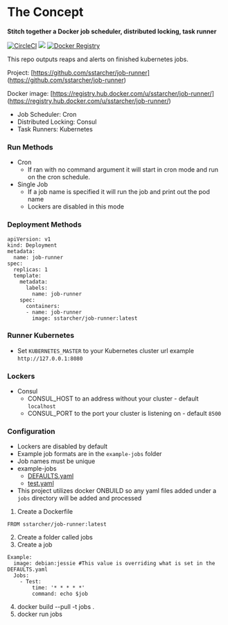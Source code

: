 # The Concept
**Stitch together a Docker job scheduler, distributed locking, task runner**

[![CircleCI](https://circleci.com/gh/sstarcher/job-runner.svg?style=svg)](https://circleci.com/gh/sstarcher/job-runner)
[![](https://imagelayers.io/badge/sstarcher/job-runner:latest.svg)](https://imagelayers.io/?images=sstarcher/job-runner:latest 'Get your own badge on imagelayers.io')
[![Docker Registry](https://img.shields.io/docker/pulls/sstarcher/job-runner.svg)](https://registry.hub.docker.com/u/sstarcher/job-runner)&nbsp;

This repo outputs reaps and alerts on finished kubernetes jobs.

Project: [https://github.com/sstarcher/job-runner]
(https://github.com/sstarcher/job-runner)

Docker image: [https://registry.hub.docker.com/u/sstarcher/job-runner/]
(https://registry.hub.docker.com/u/sstarcher/job-runner/)


* Job Scheduler: Cron
* Distributed Locking: Consul
* Task Runners: Kubernetes


### Run Methods
* Cron
  * If ran with no command argument it will start in cron mode and run on the cron schedule.  
* Single Job
  * If a job name is specified it will run the job and print out the pod name
  * Lockers are disabled in this mode

### Deployment Methods

```
apiVersion: v1
kind: Deployment
metadata:
  name: job-runner
spec:
  replicas: 1
  template:
    metadata:
      labels:
        name: job-runner
    spec:
      containers:
      - name: job-runner
        image: sstarcher/job-runner:latest
```


### Runner Kubernetes
  * Set `KUBERNETES_MASTER` to your Kubernetes cluster url example `http://127.0.0.1:8080`


### Lockers
* Consul
  * CONSUL_HOST to an address without your cluster - default `localhost`
  * CONSUL_PORT to the port your cluster is listening on - default `8500`


### Configuration
* Lockers are disabled by default
* Example job formats are in the `example-jobs` folder
* Job names must be unique
* example-jobs
  * [DEFAULTS.yaml](example-jobs/DEFAULTS.yaml)
  * [test.yaml](example-jobs/test.yaml)
* This project utilizes docker ONBUILD so any yaml files added under a `jobs` directory will be added and processed
1. Create a Dockerfile
```
FROM sstarcher/job-runner:latest
```
2. Create a folder called jobs
3. Create a job
```
Example:
  image: debian:jessie #This value is overriding what is set in the DEFAULTS.yaml
  Jobs:
    - Test:
        time: '* * * * *'
        command: echo $job
```
4. docker build --pull -t jobs .
5. docker run jobs
